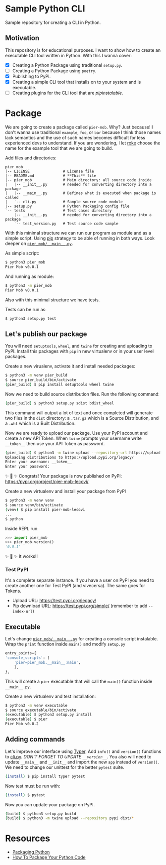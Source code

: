 # Sample Python CLI

Sample repository for creating a CLI in Python.

## Motivation

This repository is for educational purposes. I want to show how to create an executable 
CLI tool written in Python. With this I wanna cover:

- [x] Creating a Python Package using traditional `setup.py`.
- [ ] Creating a Python Package using `poetry`.
- [x] Publishing to PyPI.
- [x] Creating a simple CLI tool that installs on to your system and is executable.
- [ ] Creating plugins for the CLI tool that are *pipinstalable*.

# Package

We are going to create a package called `pier-mob`. Why? Just because! I don't wanna use
traditional `example`, `foo`, or `bar` because I think those names lack semantics
and the use of such names becomes difficult for less experienced devs to understand. If
you are wondering, I let [roke](https://github.com/ralsina/roke) choose the name for the 
example tool that we are going to build.

Add files and directories:

```baah
pier_mob
|-- LICENSE               # License file
|-- README.md             # **This** file
|-- pier_mob              # Main directory: all source code inside
|   |-- __init__.py       # needed for converting directory into a package
|   |-- __main__.py       # Defines what is executed when package is called
|   `-- cli.py            # Sample source code module
|-- setup.py              # Python Packaging config file
`-- tests                 # Test cases directory
    |-- __init__.py       # needed for converting directory into a package
    `-- test_version.py   # Test source code sample
```

With this minimal structure we can run our program as module and as a simple script.
Using [pip](https://github.com/pypa/pip/blob/master/src/pip/__main__.py) strategy to be
able of running in both ways. Look deeper on [`pier_mob/__main__.py`](./pier_mob/__main__.py).

As simple script:

```bash
$ python3 pier_mob
Pier Mob v0.0.1
```

And running as module:

```bash
$ python3 -m pier_mob
Pier Mob v0.0.1
```

Also with this minimal structure we have tests.

Tests can be run as:

```bash
$ python3 setup.py test
```

## Let's publish our package

You will need `setuptools`, `wheel`, and `twine` for creating and uploading to PyPI.
Install this packages with `pip` in new virtualenv or in your user level packages.

Create a new virualenv, activate it and install needed packages:

```bash
$ python3 -m venv pier_build
$ source pier_build/bin/activate
(pier_build) $ pip install setuptools wheel twine
```

Now we need to build source distribution files. Run the following command:

```bash
(pier_build) $ python3 setup.py sdist bdist_wheel
```
This command will output a lot of text and once completed will generate two files in the
`dist` directory: a `.tar.gz` which is a Source Distribution, and a `.whl` which is a 
Built Distribution.

Now we are ready to upload our package. Use your PyPI account and create a new API Token.
When `twine` prompts your username write `__token__` then use your API Token as password.

```bash
(pier_build) $ python3 -m twine upload --repository-url https://upload.pypi.org/legacy/ dist/*
Uploading distributions to https://upload.pypi.org/legacy/
Enter your username: __token__
Enter your password:
```

✨ 🍰 ✨ Congrats! Your package is now published on PyPI: https://pypi.org/project/pier-mob-lecovi/

Create a new virtualenv and install your package from PyPI

```bash
$ python3 -m venv venv
$ source venv/bin/activate
(venv) $ pip install pier-mob-lecovi
...
$ python
```

Inside REPL run:

```python
>>> import pier_mob
>>> pier_mob.version()
'0.0.1'
```

✨ 🍰 ✨ It works!!

### Test PyPI

It's a complete separate instance. If you have a user on PyPI you need to create another
one for Test PyPI (and vivecersa). The same goes for Tokens.

- Upload URL: https://test.pypi.org/legacy/
- Pip download URL: https://test.pypi.org/simple/ (remember to add `--index-url`)

## Executable

Let's change [`pier_mob/__main__.py`](./pier_mob/__main__.py) for creating a console
script instalable. Wrap the `print` function inside `main()` and modify `setup.py`

```python
entry_points={
'console_scripts': [
    'pier=pier_mob.__main__:main',
    ],
},
```

This will create a `pier` executable that will call the `main()` function inside 
`__main__.py`.

Create a new virtualenv and test installation:

```bash
$ python3 -m venv executable
$ source executable/bin/activate
(executable) $ python3 setup.py install
(executable) $ pier
Pier Mob v0.0.2
```

## Adding commands

Let's improve our interface using [Typer](https://typer.tiangolo.com/). 
Add `info()` and `version()` functions to [cli.py](./pier_mob/cli.py). 
*DON'T FORGET TO UPDATE `__version__`*.
You also will need to update `__main__` and `__init__` and import the new `app` instead 
of `version()`.
We need to change our unittest for the better `pytest` suite. 

```bash
(install) $ pip install typer pytest
```

Now test must be run with:

```bash
(install) $ pytest
```

Now you can update your package on PyPI.

```bash
(build) $ python3 setup.py build
(build) $ python3 -m twine upload --repository pypi dist/*
```

# Resources

- [Packaging Python](https://packaging.python.org/tutorials/packaging-projects/)
- [How To Package Your Python Code](https://python-packaging.readthedocs.io/en/latest/index.html)
